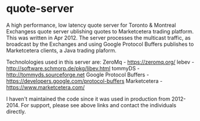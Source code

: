 # quote-server
A high performance, low latency quote server for Toronto & Montreal Exchangess quote server 
ublishing quotes to Marketcetera trading platform. This was written in Apr 2012. 
The server processes the multicast traffic, as broadcast by the Exchanges and using 
Google Protocol Buffers publishes to Marketcetera clients, a Java trading plaform. 

Technolologies used in this server are:
  ZeroMq - https://zeromq.org/
  lebev - http://software.schmorp.de/pkg/libev.html
  tommyDS - http://tommyds.sourceforge.net
  Google Protocol Buffers - https://developers.google.com/protocol-buffers
  Marketcetera - https://www.marketcetera.com/
  
I haven't maintained the code since it was used in production from 2012-2014. For support, 
please see above links and contact the individuals directly.
